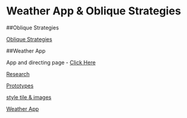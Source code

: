 # Weather App & Oblique Strategies

##Oblique Strategies

[Oblique Strategies](http://ingahampton.github.io/oblique-strategies/ob-strat.html)

##Weather App

App and directing page - [Click Here](http://ingahampton.github.io/weather-app-and-oblique-strategies/weather-app-open-page.html)

[Research](http://ingahampton.github.io/weather-app-and-oblique-strategies/research.html)

[Prototypes](http://ingahampton.github.io/weather-app-and-oblique-strategies/prototypes.html)

[style tile & images](https://www.flickr.com/photos/128425558@N08/albums/72157663090421956/with/23536790673/)

[Weather App](http://ingahampton.github.io/weather-app-and-oblique-strategies/weather-app.html)


